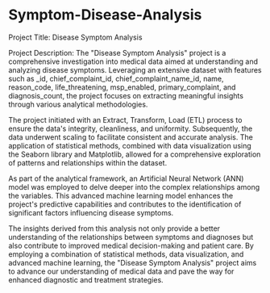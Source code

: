 # Symptom-Disease-Analysis

Project Title: Disease Symptom Analysis

Project Description:
The "Disease Symptom Analysis" project is a comprehensive investigation into medical data aimed at understanding and analyzing disease symptoms. Leveraging an extensive dataset with features such as _id, chief_complaint_id, chief_complaint_name_id, name, reason_code, life_threatening, msp_enabled, primary_complaint, and diagnosis_count, the project focuses on extracting meaningful insights through various analytical methodologies.

The project initiated with an Extract, Transform, Load (ETL) process to ensure the data's integrity, cleanliness, and uniformity. Subsequently, the data underwent scaling to facilitate consistent and accurate analysis. The application of statistical methods, combined with data visualization using the Seaborn library and Matplotlib, allowed for a comprehensive exploration of patterns and relationships within the dataset.

As part of the analytical framework, an Artificial Neural Network (ANN) model was employed to delve deeper into the complex relationships among the variables. This advanced machine learning model enhances the project's predictive capabilities and contributes to the identification of significant factors influencing disease symptoms.

The insights derived from this analysis not only provide a better understanding of the relationships between symptoms and diagnoses but also contribute to improved medical decision-making and patient care. By employing a combination of statistical methods, data visualization, and advanced machine learning, the "Disease Symptom Analysis" project aims to advance our understanding of medical data and pave the way for enhanced diagnostic and treatment strategies.
